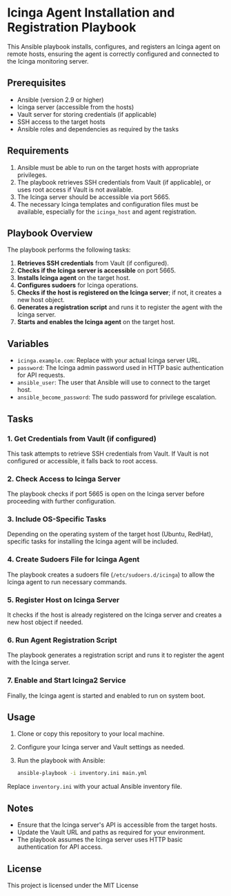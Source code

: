 
# Icinga Agent Installation and Registration Playbook

This Ansible playbook installs, configures, and registers an Icinga agent on remote hosts, ensuring the agent is correctly configured and connected to the Icinga monitoring server.

## Prerequisites

- Ansible (version 2.9 or higher)
- Icinga server (accessible from the hosts)
- Vault server for storing credentials (if applicable)
- SSH access to the target hosts
- Ansible roles and dependencies as required by the tasks

## Requirements

1. Ansible must be able to run on the target hosts with appropriate privileges.
2. The playbook retrieves SSH credentials from Vault (if applicable), or uses root access if Vault is not available.
3. The Icinga server should be accessible via port 5665.
4. The necessary Icinga templates and configuration files must be available, especially for the `icinga_host` and agent registration.

## Playbook Overview

The playbook performs the following tasks:

1. **Retrieves SSH credentials** from Vault (if configured).
2. **Checks if the Icinga server is accessible** on port 5665.
3. **Installs Icinga agent** on the target host.
4. **Configures sudoers** for Icinga operations.
5. **Checks if the host is registered on the Icinga server**; if not, it creates a new host object.
6. **Generates a registration script** and runs it to register the agent with the Icinga server.
7. **Starts and enables the Icinga agent** on the target host.

## Variables

- `icinga.example.com`: Replace with your actual Icinga server URL.
- `password`: The Icinga admin password used in HTTP basic authentication for API requests.
- `ansible_user`: The user that Ansible will use to connect to the target host.
- `ansible_become_password`: The sudo password for privilege escalation.

## Tasks

### 1. Get Credentials from Vault (if configured)
This task attempts to retrieve SSH credentials from Vault. If Vault is not configured or accessible, it falls back to root access.

### 2. Check Access to Icinga Server
The playbook checks if port 5665 is open on the Icinga server before proceeding with further configuration.

### 3. Include OS-Specific Tasks
Depending on the operating system of the target host (Ubuntu, RedHat), specific tasks for installing the Icinga agent will be included.

### 4. Create Sudoers File for Icinga Agent
The playbook creates a sudoers file (`/etc/sudoers.d/icinga`) to allow the Icinga agent to run necessary commands.

### 5. Register Host on Icinga Server
It checks if the host is already registered on the Icinga server and creates a new host object if needed.

### 6. Run Agent Registration Script
The playbook generates a registration script and runs it to register the agent with the Icinga server.

### 7. Enable and Start Icinga2 Service
Finally, the Icinga agent is started and enabled to run on system boot.

## Usage

1. Clone or copy this repository to your local machine.
2. Configure your Icinga server and Vault settings as needed.
3. Run the playbook with Ansible:

   ```bash
   ansible-playbook -i inventory.ini main.yml
   ```

Replace `inventory.ini` with your actual Ansible inventory file.

## Notes

- Ensure that the Icinga server's API is accessible from the target hosts.
- Update the Vault URL and paths as required for your environment.
- The playbook assumes the Icinga server uses HTTP basic authentication for API access.
  
## License

This project is licensed under the MIT License
